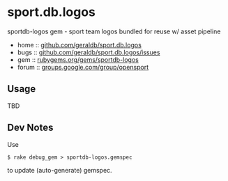 # sport.db.logos

sportdb-logos gem - sport team logos bundled for reuse w/ asset pipeline

* home  :: [github.com/geraldb/sport.db.logos](https://github.com/geraldb/sport.db.logos)
* bugs  :: [github.com/geraldb/sport.db.logos/issues](https://github.com/geraldb/sport.db.logos/issues)
* gem   :: [rubygems.org/gems/sportdb-logos](https://rubygems.org/gems/sportdb-logos)
* forum :: [groups.google.com/group/opensport](https://groups.google.com/group/opensport)

## Usage

TBD




## Dev Notes

Use 

    $ rake debug_gem > sportdb-logos.gemspec

to update (auto-generate) gemspec.

